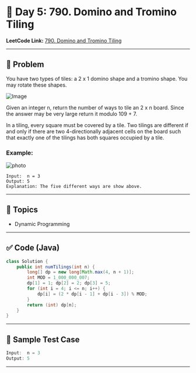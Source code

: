 # 📌 Day 5: 790. Domino and Tromino Tiling

**LeetCode Link:** [790. Domino and Tromino Tiling](https://leetcode.com/problems/domino-and-tromino-tiling/description/)

---

## 🧩 Problem

You have two types of tiles: a 2 x 1 domino shape and a tromino shape. You may rotate these shapes.

<img src="https://assets.leetcode.com/uploads/2021/07/15/lc-domino.jpg" alt="Image">

Given an integer n, return the number of ways to tile an 2 x n board. Since the answer may be very large return it modulo 109 + 7.

In a tiling, every square must be covered by a tile. Two tilings are different if and only if there are two 4-directionally adjacent cells on the board such that exactly one of the tilings has both squares occupied by a tile.

### Example:

<img src="https://assets.leetcode.com/uploads/2021/07/15/lc-domino1.jpg" alt="photo">

```
Input:  n = 3
Output: 5
Explanation: The five different ways are show above.
```

---

## 🧠 Topics

- Dynamic Programming

---

## ✅ Code (Java)

```Java
class Solution {
    public int numTilings(int n) {
        long[] dp = new long[Math.max(4, n + 1)];
        int MOD = 1_000_000_007;
        dp[1] = 1; dp[2] = 2; dp[3] = 5;
        for (int i = 4; i <= n; i++) {
            dp[i] = (2 * dp[i - 1] + dp[i - 3]) % MOD;
        }
        return (int) dp[n];
    }
}
```

---

## 🧪 Sample Test Case

```Java
Input:  n = 3
Output: 5
```

---


